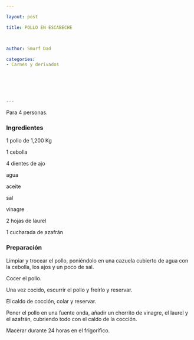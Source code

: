 ```yaml
---

layout: post

title: POLLO EN ESCABECHE



author: Smurf Dad

categories:
- Carnes y derivados






---
```


Para 4 personas.

<h3>Ingredientes</h3>

1 pollo de 1,200 Kg

1 cebolla

4 dientes de ajo

agua

aceite

sal

vinagre

2 hojas de laurel

1 cucharada de azafrán

<h3>Preparación</h3>

Limpiar y trocear el pollo, poniéndolo en una cazuela cubierto de agua con la cebolla, los ajos y un poco de sal.

Cocer el pollo.

Una vez cocido, escurrir el pollo y freírlo y reservar.

El caldo de cocción, colar y reservar.

Poner el pollo en una fuente onda, añadir un chorrito de vinagre, el laurel y el azafrán, cubriendo todo con el caldo de la cocción.

Macerar durante 24 horas en el frigorífico.

